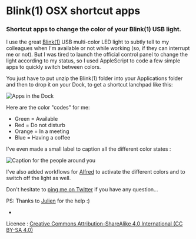 # Blink(1) OSX shortcut apps
### Shortcut apps to change the color of your Blink(1) USB light.

I use the great [Blink(1)](http://blink1.thingm.com/) USB multi-color LED light to subtly tell to my colleagues when I'm available or not while working (so, if they can interrupt me or not).
But I was tired to launch the official control panel to change the light according to my status, so I used AppleScript to code a few simple apps to quickly switch between colors.

You just have to put unzip the Blink(1) folder into your Applications folder and then to drop it on your Dock, to get a shortcut lanchpad like this:

![Apps in the Dock](https://dl.dropboxusercontent.com/u/7430783/img/blink_apps.png)

Here are the color "codes" for me:
- Green = Available
- Red = Do not disturb
- Orange = In a meeting
- Blue = Having a coffee


I've even made a small label to caption all the different color states :

![Caption for the people around you](https://dl.dropboxusercontent.com/u/7430783/img/blink_caption.png)


I've also added workflows for [Alfred](http://www.alfredapp.com) to activate the different colors and to switch off the light as well.

Don't hesitate to [ping me on Twitter](http://twitter.com/skynebula) if you have any question...

PS: Thanks to [Julien](https://github.com/JulienRamel) for the help :)

-

Licence : [Creative Commons Attribution-ShareAlike 4.0 International (CC BY-SA 4.0)](http://creativecommons.org/licenses/by-sa/4.0/)

